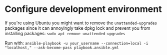 # Configure development environment

If you're using Ubuntu you might want to remove the `unattended-upgrades` packages since it can annoyingly
take dpkg lock and prevent you from installing packages: `sudo apt remove unattended-upgrades`

Run with: `ansible-playbook -u your_username --connection=local -i "localhost," --ask-become-pass playbook.ansible.yml`
